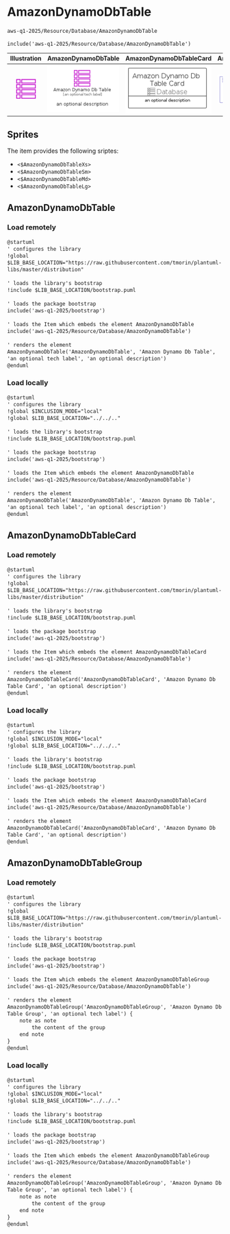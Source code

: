 # AmazonDynamoDbTable


```text
aws-q1-2025/Resource/Database/AmazonDynamoDbTable
```

```text
include('aws-q1-2025/Resource/Database/AmazonDynamoDbTable')
```



| Illustration | AmazonDynamoDbTable | AmazonDynamoDbTableCard | AmazonDynamoDbTableGroup |
| :---: | :---: | :---: | :---: |
| ![illustration for Illustration](../../../aws-q1-2025/Resource/Database/AmazonDynamoDbTable.png) | ![illustration for AmazonDynamoDbTable](../../../aws-q1-2025/Resource/Database/AmazonDynamoDbTable.Local.png) | ![illustration for AmazonDynamoDbTableCard](../../../aws-q1-2025/Resource/Database/AmazonDynamoDbTableCard.Local.png) | ![illustration for AmazonDynamoDbTableGroup](../../../aws-q1-2025/Resource/Database/AmazonDynamoDbTableGroup.Local.png) |



## Sprites
The item provides the following sriptes:

- `<$AmazonDynamoDbTableXs>`
- `<$AmazonDynamoDbTableSm>`
- `<$AmazonDynamoDbTableMd>`
- `<$AmazonDynamoDbTableLg>`





## AmazonDynamoDbTable

### Load remotely
```plantuml
@startuml
' configures the library
!global $LIB_BASE_LOCATION="https://raw.githubusercontent.com/tmorin/plantuml-libs/master/distribution"

' loads the library's bootstrap
!include $LIB_BASE_LOCATION/bootstrap.puml

' loads the package bootstrap
include('aws-q1-2025/bootstrap')

' loads the Item which embeds the element AmazonDynamoDbTable
include('aws-q1-2025/Resource/Database/AmazonDynamoDbTable')

' renders the element
AmazonDynamoDbTable('AmazonDynamoDbTable', 'Amazon Dynamo Db Table', 'an optional tech label', 'an optional description')
@enduml
```

### Load locally
```plantuml
@startuml
' configures the library
!global $INCLUSION_MODE="local"
!global $LIB_BASE_LOCATION="../../.."

' loads the library's bootstrap
!include $LIB_BASE_LOCATION/bootstrap.puml

' loads the package bootstrap
include('aws-q1-2025/bootstrap')

' loads the Item which embeds the element AmazonDynamoDbTable
include('aws-q1-2025/Resource/Database/AmazonDynamoDbTable')

' renders the element
AmazonDynamoDbTable('AmazonDynamoDbTable', 'Amazon Dynamo Db Table', 'an optional tech label', 'an optional description')
@enduml
```

## AmazonDynamoDbTableCard

### Load remotely
```plantuml
@startuml
' configures the library
!global $LIB_BASE_LOCATION="https://raw.githubusercontent.com/tmorin/plantuml-libs/master/distribution"

' loads the library's bootstrap
!include $LIB_BASE_LOCATION/bootstrap.puml

' loads the package bootstrap
include('aws-q1-2025/bootstrap')

' loads the Item which embeds the element AmazonDynamoDbTableCard
include('aws-q1-2025/Resource/Database/AmazonDynamoDbTable')

' renders the element
AmazonDynamoDbTableCard('AmazonDynamoDbTableCard', 'Amazon Dynamo Db Table Card', 'an optional description')
@enduml
```

### Load locally
```plantuml
@startuml
' configures the library
!global $INCLUSION_MODE="local"
!global $LIB_BASE_LOCATION="../../.."

' loads the library's bootstrap
!include $LIB_BASE_LOCATION/bootstrap.puml

' loads the package bootstrap
include('aws-q1-2025/bootstrap')

' loads the Item which embeds the element AmazonDynamoDbTableCard
include('aws-q1-2025/Resource/Database/AmazonDynamoDbTable')

' renders the element
AmazonDynamoDbTableCard('AmazonDynamoDbTableCard', 'Amazon Dynamo Db Table Card', 'an optional description')
@enduml
```

## AmazonDynamoDbTableGroup

### Load remotely
```plantuml
@startuml
' configures the library
!global $LIB_BASE_LOCATION="https://raw.githubusercontent.com/tmorin/plantuml-libs/master/distribution"

' loads the library's bootstrap
!include $LIB_BASE_LOCATION/bootstrap.puml

' loads the package bootstrap
include('aws-q1-2025/bootstrap')

' loads the Item which embeds the element AmazonDynamoDbTableGroup
include('aws-q1-2025/Resource/Database/AmazonDynamoDbTable')

' renders the element
AmazonDynamoDbTableGroup('AmazonDynamoDbTableGroup', 'Amazon Dynamo Db Table Group', 'an optional tech label') {
    note as note
        the content of the group
    end note
}
@enduml
```

### Load locally
```plantuml
@startuml
' configures the library
!global $INCLUSION_MODE="local"
!global $LIB_BASE_LOCATION="../../.."

' loads the library's bootstrap
!include $LIB_BASE_LOCATION/bootstrap.puml

' loads the package bootstrap
include('aws-q1-2025/bootstrap')

' loads the Item which embeds the element AmazonDynamoDbTableGroup
include('aws-q1-2025/Resource/Database/AmazonDynamoDbTable')

' renders the element
AmazonDynamoDbTableGroup('AmazonDynamoDbTableGroup', 'Amazon Dynamo Db Table Group', 'an optional tech label') {
    note as note
        the content of the group
    end note
}
@enduml
```


